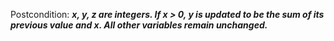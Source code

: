 Postcondition: ***x, y, z are integers. If x > 0, y is updated to be the sum of its previous value and x. All other variables remain unchanged.***